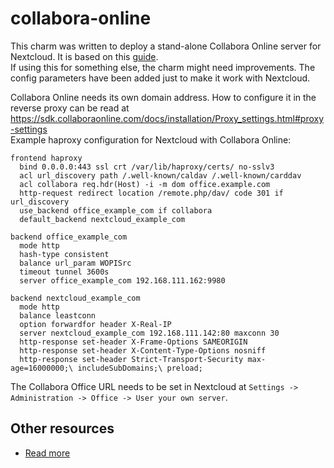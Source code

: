 # collabora-online

This charm was written to deploy a stand-alone Collabora Online server for Nextcloud. It is based on this [guide](https://docs.nextcloud.com/server/latest/admin_manual/office/example-ubuntu.html).  
If using this for something else, the charm might need improvements. The config parameters have been added just to make it work with Nextcloud.

Collabora Online needs its own domain address. How to configure it in the reverse proxy can be read at https://sdk.collaboraonline.com/docs/installation/Proxy_settings.html#proxy-settings  
Example haproxy configuration for Nextcloud with Collabora Online:

    frontend haproxy
      bind 0.0.0.0:443 ssl crt /var/lib/haproxy/certs/ no-sslv3
      acl url_discovery path /.well-known/caldav /.well-known/carddav
      acl collabora req.hdr(Host) -i -m dom office.example.com
      http-request redirect location /remote.php/dav/ code 301 if url_discovery
      use_backend office_example_com if collabora
      default_backend nextcloud_example_com

    backend office_example_com
      mode http
      hash-type consistent
      balance url_param WOPISrc
      timeout tunnel 3600s
      server office_example_com 192.168.111.162:9980

    backend nextcloud_example_com
      mode http
      balance leastconn
      option forwardfor header X-Real-IP
      server nextcloud_example_com 192.168.111.142:80 maxconn 30
      http-response set-header X-Frame-Options SAMEORIGIN
      http-response set-header X-Content-Type-Options nosniff
      http-response set-header Strict-Transport-Security max-age=16000000;\ includeSubDomains;\ preload;

The Collabora Office URL needs to be set in Nextcloud at `Settings -> Administration -> Office -> User your own server`.

## Other resources
- [Read more](https://www.collaboraoffice.com/)
